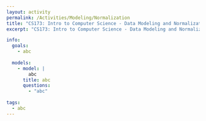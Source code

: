 ```yaml
---
layout: activity
permalink: /Activities/Modeling/Normalization
title: "CS173: Intro to Computer Science - Data Modeling and Normalization"
excerpt: "CS173: Intro to Computer Science - Data Modeling and Normalization"

info:
  goals: 
    - abc
    
  models:
    - model: |
        abc
      title: abc
      questions:
        - "abc"
        
tags:
  - abc  
---
```


